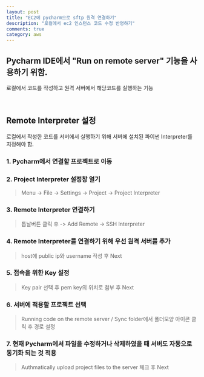 ```yaml
---
layout: post
title: "EC2에 pycharm으로 sftp 원격 연결하기"
description: "로컬에서 ec2 인스턴스 코드 수정 반영하기"
comments: true
category: aws
---
```


## Pycharm IDE에서 "Run on remote server" 기능을 사용하기 위함.

로컬에서 코드를 작성하고 원격 서버에서 해당코드를 실행하는 기능

<br/>

## Remote Interpreter 설정

로컬에서 작성한 코드를 서버에서 실행하기 위해 서버에 설치된 파이썬 Interpreter를 지정해야 함.

### 1. Pycharm에서 연결할 프로젝트로 이동

### 2. Project Interpreter 설정창 열기

> Menu -> File -> Settings -> Project -> Project Interpreter

### 3. Remote Interpreter 연결하기

> 톱날버튼 클릭 후 -> Add Remote -> SSH Interpreter

### 4. Remote Interpreter를 연결하기 위해 우선 원격 서버를 추가

> host에 public ip와 username 작성 후 Next

### 5. 접속을 위한 Key 설정

> Key pair 선택 후 pem key의 위치로 첨부 후 Next

### 6. 서버에 적용할 프로젝트 선택

> Running code on the remote server / Sync folder에서 폴더모양 아이콘 클릭 후 경로 설정

### 7. 현재 Pycharm에서 파일을 수정하거나 삭제하였을 때 서버도 자동으로 동기화 되는 것 적용

> Authmatically upload project files to the server 체크 후 Next
